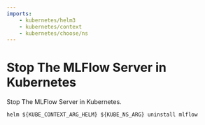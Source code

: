 ```yaml
---
imports:
    - kubernetes/helm3
    - kubernetes/context
    - kubernetes/choose/ns
---
```


# Stop The MLFlow Server in Kubernetes

Stop The MLFlow Server in Kubernetes.

```shell
helm ${KUBE_CONTEXT_ARG_HELM} ${KUBE_NS_ARG} uninstall mlflow
```

